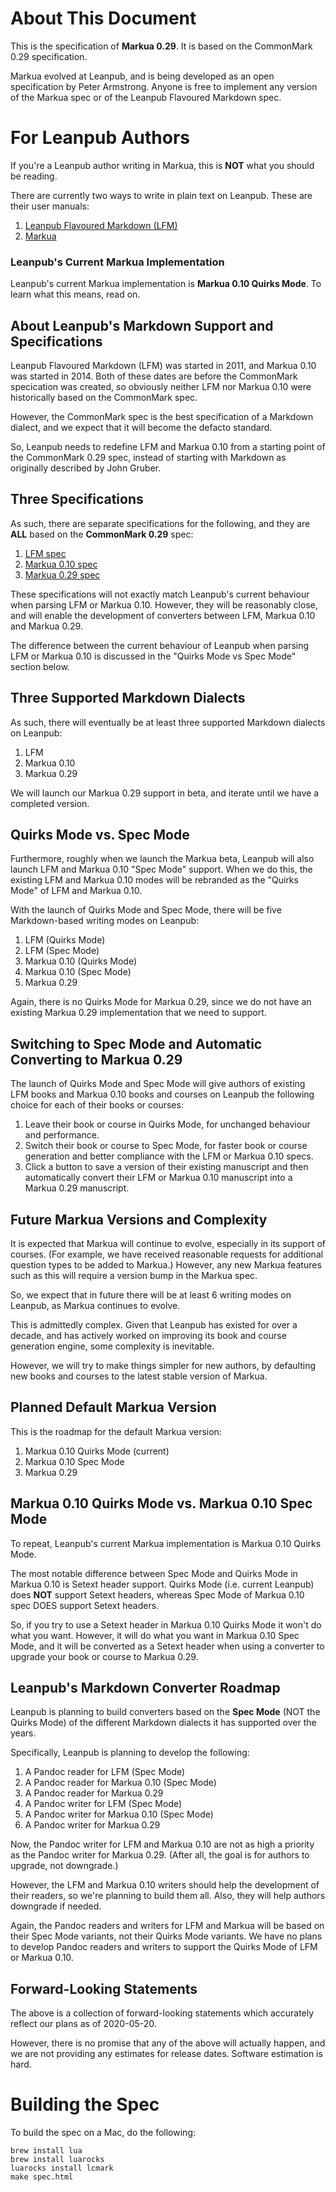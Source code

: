 # About This Document

This is the specification of **Markua 0.29**. It is based on the CommonMark 0.29
specification.

Markua evolved at Leanpub, and is being developed as an open specification by
Peter Armstrong. Anyone is free to implement any version of the Markua spec
or of the Leanpub Flavoured Markdown spec.

# For Leanpub Authors

If you're a Leanpub author writing in Markua, this is **NOT** what you should be
reading.

There are currently two ways to write in plain text on Leanpub. These are their
user manuals:

1. [Leanpub Flavoured Markdown (LFM)](https://leanpub.com/lfm/read)
2. [Markua](https://leanpub.com/markua/read)

### Leanpub's Current Markua Implementation

Leanpub's current Markua implementation is **Markua 0.10 Quirks Mode**. To learn
what this means, read on.

## About Leanpub's Markdown Support and Specifications

Leanpub Flavoured Markdown (LFM) was started in 2011, and Markua 0.10 was
started in 2014. Both of these dates are before the CommonMark specication was
created, so obviously neither LFM nor Markua 0.10 were historically based on
the CommonMark spec.

However, the CommonMark spec is the best specification of a Markdown dialect,
and we expect that it will become the defacto standard.

So, Leanpub needs to redefine LFM and Markua 0.10 from a starting point of the
CommonMark 0.29 spec, instead of starting with Markdown as originally described
by John Gruber.

## Three Specifications

As such, there are separate specifications for the following, and they are
**ALL** based on the **CommonMark 0.29** spec:

1. [LFM spec](http://markua.com/spec/lfm)
2. [Markua 0.10 spec](http://markua.com/spec/markua010)
3. [Markua 0.29 spec](http://markua.com/spec/markua029)

These specifications will not exactly match Leanpub's current behaviour when
parsing LFM or Markua 0.10. However, they will be reasonably close, and will
enable the development of converters between LFM, Markua 0.10 and Markua 0.29.

The difference between the current behaviour of Leanpub when parsing LFM or
Markua 0.10 is discussed in the "Quirks Mode vs Spec Mode" section below.

## Three Supported Markdown Dialects

As such, there will eventually be at least three supported Markdown dialects on
Leanpub:

1. LFM
2. Markua 0.10
3. Markua 0.29

We will launch our Markua 0.29 support in beta, and iterate until we have a
completed version.

## Quirks Mode vs. Spec Mode

Furthermore, roughly when we launch the Markua beta, Leanpub will also launch
LFM and Markua 0.10 "Spec Mode" support. When we do this, the existing LFM and
Markua 0.10 modes will be rebranded as the "Quirks Mode" of LFM and Markua 0.10.

With the launch of Quirks Mode and Spec Mode, there will be five Markdown-based
writing modes on Leanpub:

1. LFM (Quirks Mode)
2. LFM (Spec Mode)
3. Markua 0.10 (Quirks Mode)
4. Markua 0.10 (Spec Mode)
5. Markua 0.29

Again, there is no Quirks Mode for Markua 0.29, since we do not have an existing
Markua 0.29 implementation that we need to support.

## Switching to Spec Mode and Automatic Converting to Markua 0.29

The launch of Quirks Mode and Spec Mode will give authors of existing LFM books
and Markua 0.10 books and courses on Leanpub the following choice for each of
their books or courses:

1. Leave their book or course in Quirks Mode, for unchanged behaviour and
   performance.
2. Switch their book or course to Spec Mode, for faster book or course
   generation and better compliance with the LFM or Markua 0.10 specs.
3. Click a button to save a version of their existing manuscript and then
   automatically convert their LFM or Markua 0.10 manuscript into a Markua 0.29
   manuscript.

## Future Markua Versions and Complexity

It is expected that Markua will continue to evolve, especially in its support of
courses. (For example, we have received reasonable requests for additional
question types to be added to Markua.) However, any new Markua features such as
this will require a version bump in the Markua spec.

So, we expect that in future there will be at least 6 writing modes on Leanpub,
as Markua continues to evolve.

This is admittedly complex. Given that Leanpub has existed for over a decade,
and has actively worked on improving its book and course generation engine,
some complexity is inevitable.

However, we will try to make things simpler for new authors, by defaulting
new books and courses to the latest stable version of Markua.

## Planned Default Markua Version

This is the roadmap for the default Markua version:

1. Markua 0.10 Quirks Mode (current)
2. Markua 0.10 Spec Mode
3. Markua 0.29

## Markua 0.10 Quirks Mode vs. Markua 0.10 Spec Mode

To repeat, Leanpub's current Markua implementation is Markua 0.10 Quirks Mode.

The most notable difference between Spec Mode and Quirks Mode in Markua 0.10
is Setext header support. Quirks Mode (i.e. current Leanpub) does **NOT**
support Setext headers, whereas Spec Mode of Markua 0.10 spec DOES support
Setext headers.

So, if you try to use a Setext header in Markua 0.10 Quirks Mode it won't do
what you want. However, it will do what you want in Markua 0.10 Spec Mode, and
it will be converted as a Setext header when using a converter to upgrade your
book or course to Markua 0.29.

## Leanpub's Markdown Converter Roadmap

Leanpub is planning to build converters based on the **Spec Mode** (NOT the
Quirks Mode) of the different Markdown dialects it has supported over the years.

Specifically, Leanpub is planning to develop the following:

1. A Pandoc reader for LFM (Spec Mode)
2. A Pandoc reader for Markua 0.10 (Spec Mode)
3. A Pandoc reader for Markua 0.29
4. A Pandoc writer for LFM (Spec Mode)
5. A Pandoc writer for Markua 0.10 (Spec Mode)
6. A Pandoc writer for Markua 0.29

Now, the Pandoc writer for LFM and Markua 0.10 are not as high a priority as the
Pandoc writer for Markua 0.29. (After all, the goal is for authors to upgrade,
not downgrade.)

However, the LFM and Markua 0.10 writers should help the development of their
readers, so we're planning to build them all. Also, they will help authors
downgrade if needed.

Again, the Pandoc readers and writers for LFM and Markua will be based on their
Spec Mode variants, not their Quirks Mode variants. We have no plans to develop
Pandoc readers and writers to support the Quirks Mode of LFM or Markua 0.10.

## Forward-Looking Statements

The above is a collection of forward-looking statements which accurately reflect
our plans as of 2020-05-20.

However, there is no promise that any of the above will actually happen, and we
are not providing any estimates for release dates. Software estimation is hard.

# Building the Spec

To build the spec on a Mac, do the following:

```
brew install lua
brew install luarocks
luarocks install lcmark
make spec.html
```

